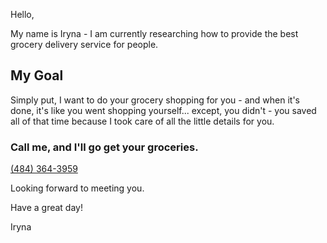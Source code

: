 Hello,

My name is Iryna - I am currently researching how to provide the best grocery delivery service for people.

## My Goal

Simply put, I want to do your grocery shopping for you - and when it's done, it's like you went shopping yourself... except, you didn't - you saved all of that time because I took care of all the little details for you.

### Call me, and I'll go get your groceries.

<a href="tel:+14843643959">(484) 364-3959</a>

Looking forward to meeting you.

Have a great day!

Iryna
